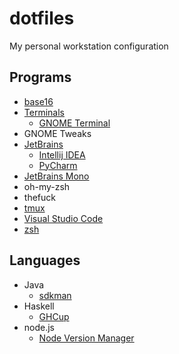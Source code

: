 # dotfiles

My personal workstation configuration

## Programs

* [base16](https://github.com/chriskempson/base16)
* [Terminals](terminal/README.md)
  * [GNOME Terminal](terminal/README.md#gnome-terminal)
* GNOME Tweaks
* [JetBrains](jet-brains/README.md)
  * [Intellij IDEA](jet-brains/README.md#intellij)
  * [PyCharm](jet-brains/README.md#pycharm)
* [JetBrains Mono](https://www.jetbrains.com/lp/mono/)
* oh-my-zsh
* thefuck
* [tmux](tmux/README.md)
* [Visual Studio Code](vs-code/README.md)
* [zsh](zsh/README.md)

## Languages

* Java
  * [sdkman](https://sdkman.io/)
* Haskell
  * [GHCup](https://www.haskell.org/ghcup/)
* node.js
  * [Node Version Manager](https://github.com/nvm-sh/nvm)
